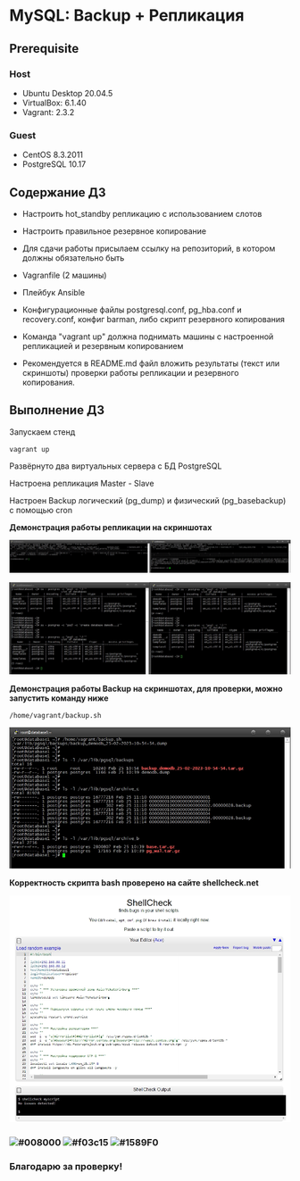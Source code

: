 # MySQL: Backup + Репликация

## **Prerequisite**

### Host ###
- Ubuntu Desktop 20.04.5
- VirtualBox: 6.1.40
- Vagrant: 2.3.2

### Guest ###
- CentOS 8.3.2011
- PostgreSQL 10.17

## **Содержание ДЗ**

- Настроить hot_standby репликацию с использованием слотов

- Настроить правильное резервное копирование

- Для сдачи работы присылаем ссылку на репозиторий, в котором должны обязательно быть

- Vagranfile (2 машины)

- Плейбук Ansible

- Конфигурационные файлы postgresql.conf, pg_hba.conf и recovery.conf, конфиг barman, либо скрипт резервного копирования

- Команда "vagrant up" должна поднимать машины с настроенной репликацией и резервным копированием

- Рекомендуется в README.md файл вложить результаты (текст или скриншоты) проверки работы репликации и резервного копирования.

## **Выполнение ДЗ**

Запускаем стенд
```
vagrant up
```

Развёрнуто два виртуальных сервера с БД PostgreSQL

Настроена репликация Master - Slave

Настроен Backup логический (pg_dump) и физический (pg_basebackup) с помощью cron

**Демонстрация работы репликации на скриншотах**

![replica_db](https://github.com/andrey21x6/dz-otus/blob/main/Postgres_Backup_Replication/scrin/master_slave.jpg)

![replica_db](https://github.com/andrey21x6/dz-otus/blob/main/Postgres_Backup_Replication/scrin/create_db.jpg)

**Демонстрация работы Backup на скриншотах, для проверки, можно запустить команду ниже**

```
/home/vagrant/backup.sh
```

![backup_1](https://github.com/andrey21x6/dz-otus/blob/main/Postgres_Backup_Replication/scrin/backup.jpg)

**Корректность скрипта bash проверено на сайте shellcheck.net**

![backup_1](https://github.com/andrey21x6/dz-otus/blob/main/Postgres_Backup_Replication/scrin/shellcheck.net.jpg)



### ![#008000](https://placehold.co/15x15/008000/008000.png) ![#f03c15](https://placehold.co/15x15/f03c15/f03c15.png) ![#1589F0](https://placehold.co/15x15/1589F0/1589F0.png)
### Благодарю за проверку!
